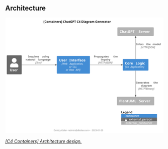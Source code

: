 ## Architecture

![architecture](../diagram.svg)

<em>[[C4 Containers] Architecture design.](https://www.plantuml.com/plantuml/svg/RP9FRvj04CNlV8efKXL7Yiqbfwggd6BBSMido7-KGrjPOtOCgowxT7Peus_V1HFRKii5zkdz7lC6nbwGfQbCz4xRt3IAe1If_OSaOVmpAhIKpRxnnBcpGbP6kQkIsg1jcQ4NPVG-IU-7MIjjbukaGY_4GTgbWK1jYKTrcn-95aCGVplh_WUa9Seisq1w3nED1MC5CxB4A8xZA3eu5y8WdbHQ-0XVjJVX-15LfUrO_UoExKIVO0Zl5GeDRexX6YwNGwLkRaD2HkoTtKrVPT2sk8Du6sxnRHITnnWqkfTXReNuW3d5GNcXFJpKjT4vYdRsxhjr3EbYVdfOaHTuoEOXwfAqfy2bZWaMhj1vcp9pro7Nxcwel4GfQccnVXLhuj_4_nZVTXwSRxk-MACLcTsgRzZLcTjVZMRoq7Xj2x0e3QE1G1OD5bs_3RrAO7iqGDtq6RiQ2vI0IacWkvnZwt_SRBBao_hvgOUsNTrBWRaz49-eoYao_sCc7NFLfV_Q_TlKwHyuav-rHJws1TUFpo-xnNGsVPeCRgCnMHNulm00)</em>
